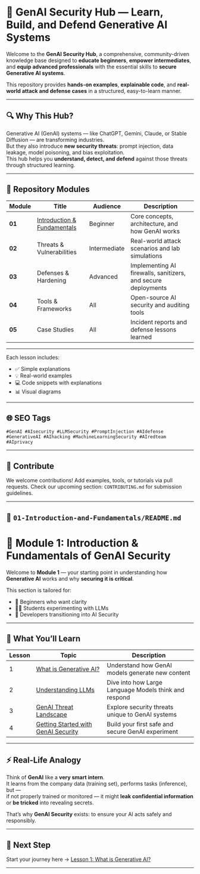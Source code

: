 # 🧠 GenAI Security Hub — Learn, Build, and Defend Generative AI Systems

Welcome to the **GenAI Security Hub**, a comprehensive, community-driven knowledge base designed to **educate beginners**, **empower intermediates**, and **equip advanced professionals** with the essential skills to **secure Generative AI systems**.

This repository provides **hands-on examples**, **explainable code**, and **real-world attack and defense cases** in a structured, easy-to-learn manner.

---

## 🔍 Why This Hub?

Generative AI (GenAI) systems — like ChatGPT, Gemini, Claude, or Stable Diffusion — are transforming industries.  
But they also introduce **new security threats**: prompt injection, data leakage, model poisoning, and bias exploitation.  
This hub helps you **understand, detect, and defend** against those threats through structured learning.

---

## 🧩 Repository Modules

| Module | Title | Audience | Description |
|--------|--------|-----------|--------------|
| **01** | [Introduction & Fundamentals](./01-Introduction-and-Fundamentals/README.md) | Beginner | Core concepts, architecture, and how GenAI works |
| **02** | Threats & Vulnerabilities | Intermediate | Real-world attack scenarios and lab simulations |
| **03** | Defenses & Hardening | Advanced | Implementing AI firewalls, sanitizers, and secure deployments |
| **04** | Tools & Frameworks | All | Open-source AI security and auditing tools |
| **05** | Case Studies | All | Incident reports and defense lessons learned |

---

Each lesson includes:

* ✅ Simple explanations
* 💡 Real-world examples
* 💻 Code snippets with explanations
* 📊 Visual diagrams

---

## 🌐 SEO Tags

`#GenAI #AIsecurity #LLMSecurity #PromptInjection #AIdefense #GenerativeAI #AIhacking #MachineLearningSecurity #AIredteam #AIprivacy`

---

## 🤝 Contribute

We welcome contributions! Add examples, tools, or tutorials via pull requests.
Check our upcoming section: `CONTRIBUTING.md` for submission guidelines.

---

## 📘 `01-Introduction-and-Fundamentals/README.md`

# 🧭 Module 1: Introduction & Fundamentals of GenAI Security

Welcome to **Module 1** — your starting point in understanding how **Generative AI** works and why **securing it is critical**.

This section is tailored for:
- 👶 Beginners who want clarity
- 🧑‍💻 Students experimenting with LLMs
- 🧠 Developers transitioning into AI Security

---

## 🧠 What You’ll Learn

| Lesson | Topic | Description |
|--------|--------|-------------|
| 1 | [What is Generative AI?](./1-What-is-GenAI.md) | Understand how GenAI models generate new content |
| 2 | [Understanding LLMs](./2-Understanding-LLMs.md) | Dive into how Large Language Models think and respond |
| 3 | [GenAI Threat Landscape](./3-GenAI-Threat-Landscape.md) | Explore security threats unique to GenAI systems |
| 4 | [Getting Started with GenAI Security](./4-Getting-Started-with-GenAI-Security.md) | Build your first safe and secure GenAI experiment |

---

## ⚡ Real-Life Analogy

Think of **GenAI** like a **very smart intern**.  
It learns from the company data (training set), performs tasks (inference), but —  
if not properly trained or monitored — it might **leak confidential information** or **be tricked** into revealing secrets.

That’s why **GenAI Security** exists: to ensure your AI acts safely and responsibly.

---

## 🔗 Next Step
Start your journey here → [Lesson 1: What is Generative AI?](./1-What-is-GenAI.md)

---
